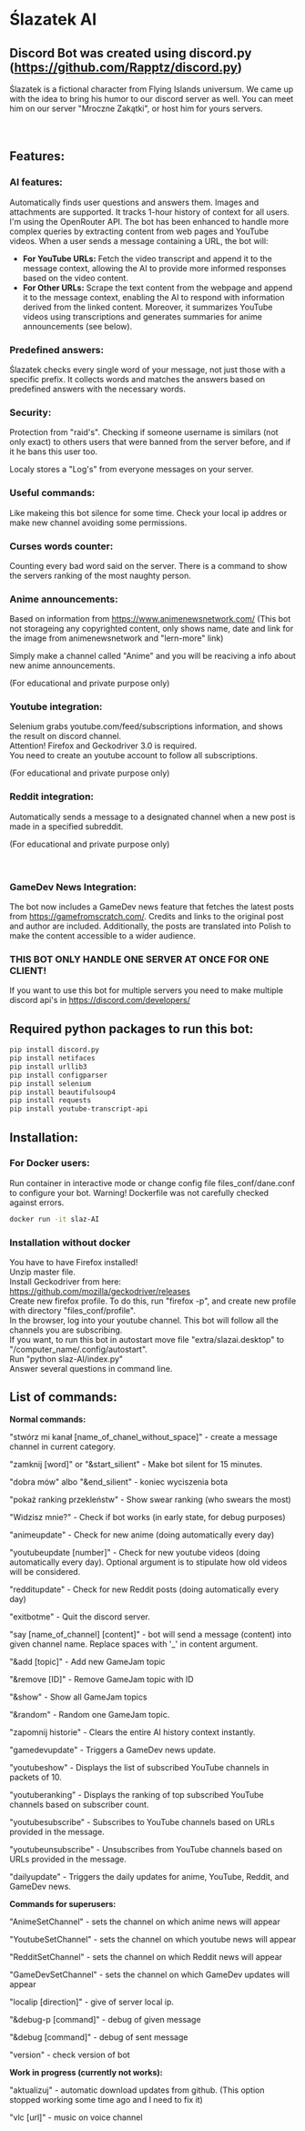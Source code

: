 # Ślazatek AI
## Discord Bot was created using discord.py (https://github.com/Rapptz/discord.py)

Ślazatek is a fictional character from Flying Islands universum. 
We came up with the idea to bring his humor to our discord server as well. You can meet him on our server "Mroczne Zakątki", or host him for yours servers. 
<br /><br /><br />

## Features:
### **AI features:**

Automatically finds user questions and answers them. Images and attachments are supported. It tracks 1-hour history of context for all users. I'm using the OpenRouter API.
The bot has been enhanced to handle more complex queries by extracting content from web pages and YouTube videos. When a user sends a message containing a URL, the bot will:
- **For YouTube URLs:** Fetch the video transcript and append it to the message context, allowing the AI to provide more informed responses based on the video content.
- **For Other URLs:** Scrape the text content from the webpage and append it to the message context, enabling the AI to respond with information derived from the linked content.
Moreover, it summarizes YouTube videos using transcriptions and generates summaries for anime announcements (see below).

### **Predefined answers:**

Ślazatek checks every single word of your message, not just those with a specific prefix. It collects words and matches the answers based on predefined answers with the necessary words.

### **Security:**

Protection from "raid's". Checking if someone username is similars (not only exact) to others users that were banned from the server before, and if it he bans this user too.

Localy stores a "Log's" from everyone messages on your server.

### **Useful commands:**

Like makeing this bot silence for some time. Check your local ip addres or make new channel avoiding some permissions.

### **Curses words counter:**

Counting every bad word said on the server.
There is a command to show the servers ranking of the most naughty person.

### **Anime announcements:**

Based on information from https://www.animenewsnetwork.com/
(This bot not storageing any copyrighted content, only shows name, date and link for the image from animenewsnetwork and "lern-more" link)

Simply make a channel called "Anime" and you will be reaciving a info about new anime announcements.

(For educational and private purpose only)
### **Youtube integration:**
Selenium grabs youtube.com/feed/subscriptions information, and shows the result on discord channel. </br>
Attention! Firefox and Geckodriver 3.0 is required. </br>
You need to create an youtube account to follow all subscriptions.

(For educational and private purpose only)
### **Reddit integration:**
Automatically sends a message to a designated channel when a new post is made in a specified subreddit.

(For educational and private purpose only)
<br /><br /><br />

### **GameDev News Integration:**
The bot now includes a GameDev news feature that fetches the latest posts from https://gamefromscratch.com/. Credits and links to the original post and author are included. Additionally, the posts are translated into Polish to make the content accessible to a wider audience.


### THIS BOT ONLY HANDLE ONE SERVER AT ONCE FOR ONE CLIENT!
If you want to use this bot for multiple servers you need to make multiple discord api's in 
https://discord.com/developers/

## Required python packages to run this bot:
```bash
pip install discord.py
pip install netifaces
pip install urllib3
pip install configparser
pip install selenium
pip install beautifulsoup4
pip install requests
pip install youtube-transcript-api
```

## Installation:
### For Docker users:
Run container in interactive mode or change config file files_conf/dane.conf to configure your bot.
Warning! Dockerfile was not carefully checked against errors.
```bash
docker run -it slaz-AI
```
### Installation without docker
You have to have Firefox installed!<br />
Unzip master file. <br />
Install Geckodriver from here: https://github.com/mozilla/geckodriver/releases<br />
Create new firefox profile. To do this, run "firefox -p", and create new profile with directory "files_conf/profile".<br />
In the browser, log into your youtube channel. This bot will follow all the channels you are subscribing.<br />
If you want, to run this bot in autostart move file "extra/slazai.desktop" to "/computer_name/.config/autostart".<br />
Run "python slaz-AI/index.py" <br />
Answer several questions in command line.<br />

## List of commands:
**Normal commands:**

"stwórz mi kanał [name_of_chanel_without_space]" - create a message channel in current category.

"zamknij [word]" or "&start_silient" - Make bot silent for 15 minutes.

"dobra mów" albo "&end_silient" - koniec wyciszenia bota

"pokaż ranking przekleństw" - Show swear ranking (who swears the most)

"Widzisz mnie?" - Check if bot works (in early state, for debug purposes)

"animeupdate" - Check for new anime (doing automatically every day)

"youtubeupdate [number]" - Check for new youtube videos (doing automatically every day). Optional argument is to stipulate how old videos will be considered.

"redditupdate" - Check for new Reddit posts (doing automatically every day)

"exitbotme" - Quit the discord server.

"say [name_of_channel] [content]" - bot will send a message (content) into given channel name. Replace spaces with '_' in content argument. 

"&add [topic]" - Add new GameJam topic

"&remove [ID]" - Remove GameJam topic with ID

"&show" - Show all GameJam topics

"&random" - Random one GameJam topic.

"zapomnij historie" - Clears the entire AI history context instantly.

"gamedevupdate" - Triggers a GameDev news update.

"youtubeshow" - Displays the list of subscribed YouTube channels in packets of 10.

"youtuberanking" - Displays the ranking of top subscribed YouTube channels based on subscriber count.

"youtubesubscribe" - Subscribes to YouTube channels based on URLs provided in the message.

"youtubeunsubscribe" - Unsubscribes from YouTube channels based on URLs provided in the message.

"dailyupdate" - Triggers the daily updates for anime, YouTube, Reddit, and GameDev news.

**Commands for superusers:**

"AnimeSetChannel" - sets the channel on which anime news will appear

"YoutubeSetChannel" - sets the channel on which youtube news will appear

"RedditSetChannel" - sets the channel on which Reddit news will appear

"GameDevSetChannel" - sets the channel on which GameDev updates will appear

"localip [direction]" - give of server local ip.

"&debug-p [command]" - debug of given message

"&debug [command]" - debug of sent message

"version" - check version of bot

**Work in progress (currently not works):**

"aktualizuj" - automatic download updates from github. (This option stopped working some time ago and I need to fix it)

"vlc [url]" - music on voice channel
